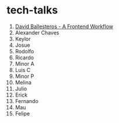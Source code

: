 # tech-talks

1. [David Ballesteros - A Frontend Workflow](../Yeoman+Grunt+Bower/README.md)
2. Alexander Chaves
3. Keylor
4. Josue
5. Rodolfo
6. Ricardo
7. Minor A
8. Luis C
9. Minor P
10. Melina
11.	Julio
12.	Erick
13.	Fernando
14.	Mau
15. Felipe